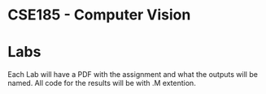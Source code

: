 # CSE185 - Computer Vision

# Labs

Each Lab will have a PDF with the assignment and what the outputs will be named. All code for the results will be with .M extention.
